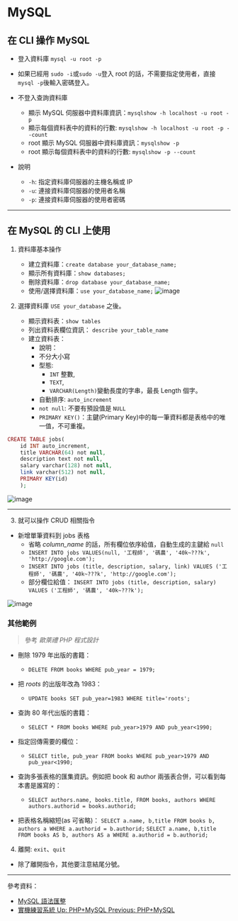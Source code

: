 # MySQL

## 在 CLI 操作 MySQL

- 登入資料庫 `mysql -u root -p`
- 如果已經用 `sudo -i`或`sudo -u`登入 root 的話，不需要指定使用者，直接`mysql -p`後輸入密碼登入。

- 不登入查詢資料庫
  - 顯示 MySQL 伺服器中資料庫資訊：`mysqlshow -h localhost -u root -p`
  - 顯示每個資料表中的資料的行數: `mysqlshow -h localhost -u root -p --count`
  - root 顯示 MySQL 伺服器中資料庫資訊：`mysqlshow -p`
  - root 顯示每個資料表中的資料的行數: `mysqlshow -p --count`

- 說明
  - `-h`: 指定資料庫伺服器的主機名稱或 IP
  - `-u`: 連接資料庫伺服器的使用者名稱
  - `-p`: 連接資料庫伺服器的使用者密碼

---

## 在 MySQL 的 CLI 上使用

1. 資料庫基本操作
    - 建立資料庫：`create database your_database_name;`
    - 顯示所有資料庫：`show databases;`
    - 刪除資料庫：`drop database your_database_name;`
    - 使用/選擇資料庫：`use your_database_name;`
![image](https://ppt.cc/far6yx@.png)

2. 選擇資料庫 `USE your_database` 之後。

    - 顯示資料表：`show tables`
    - 列出資料表欄位資訊： `describe your_table_name`
    - 建立資料表：
        - 說明：
        - 不分大小寫
        - 型態:
            - `INT` 整數,
            - `TEXT`,
            - `VARCHAR(Length)`變動長度的字串，最長 Length 個字。
        - 自動排序: `auto_increment`
        - `not null`: 不要有預設值是 `NULL`
        - `PRIMARY KEY()`：主鍵(Primary Key)中的每一筆資料都是表格中的唯一值，不可重複。

```PHP
CREATE TABLE jobs(
    id INT auto_increment,
    title VARCHAR(64) not null,
    description text not null,
    salary varchar(128) not null,
    link varchar(512) not null,
    PRIMARY KEY(id)
    );

```

![image](https://ppt.cc/fT8hwx@.png)

---

3. 就可以操作 CRUD 相關指令

- 新增單筆資料到 jobs 表格
  - 省略 _column_name_ 的話，所有欄位依序給值，自動生成的主鍵給 `null`
  - `INSERT INTO jobs VALUES(null, '工程師', '碼農', '40k~???k', 'http://google.com');`
  - `INSERT INTO jobs (title, description, salary, link) VALUES ('工程師', '碼農', '40k~???k', 'http://google.com');`
  - 部分欄位給值： `INSERT INTO jobs (title, description, salary) VALUES ('工程師', '碼農', '40k~???k');`

![image](https://ppt.cc/f9FJYx@.png)

### 其他範例

>參考 _歐萊禮 PHP 程式設計_

- 刪除 1979 年出版的書籍：
  - `DELETE FROM books WHERE pub_year = 1979;`

- 把 _roots_ 的出版年改為 1983：
  - `UPDATE books SET pub_year=1983 WHERE title='roots';`

- 查詢 80 年代出版的書籍：
  - `SELECT * FROM books WHERE pub_year>1979 AND pub_year<1990;`

- 指定回傳需要的欄位：
  - `SELECT title, pub_year FROM books WHERE pub_year>1979 AND pub_year<1990;`

- 查詢多張表格的匯集資訊。例如把 book 和 author 兩張表合併，可以看到每本書是誰寫的：
  - `SELECT authors.name, books.title, FROM books, authors WHERE authors.authorid = books.authorid;`

- 把表格名稱縮短(as 可省略)：
  `SELECT a.name, b,title FROM books b, authors a WHERE a.authorid = b.authorid;`
  `SELECT a.name, b,title FROM books AS b, authors AS a WHERE a.authorid = b.authorid;`

4. 離開: `exit`、`quit`

- 除了離開指令，其他要注意結尾分號。

---

參考資料：

- [MySQL 語法匯整](http://note.drx.tw/2012/12/mysql-syntax.html)
- [實機練習系統 Up: PHP+MySQL Previous: PHP+MySQL ](https://dywang.csie.cyut.edu.tw/dywang/php+mysql/node1.html)